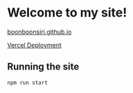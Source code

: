 # Welcome to my site!

[boonboonsiri.github.io](boonboonsiri.github.io)

[Vercel Deployment](boonboonsiri-personal-site.vercel.app)

## Running the site

```
npm run start
```
